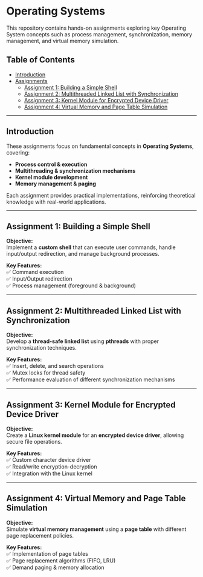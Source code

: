 # Operating Systems 

This repository contains hands-on assignments exploring key Operating System concepts such as process management, synchronization, memory management, and virtual memory simulation.

## Table of Contents

- [Introduction](#introduction)
- [Assignments](#assignments)
  - [Assignment 1: Building a Simple Shell](#assignment-1-building-a-simple-shell)
  - [Assignment 2: Multithreaded Linked List with Synchronization](#assignment-2-multithreaded-linked-list-with-synchronization)
  - [Assignment 3: Kernel Module for Encrypted Device Driver](#assignment-3-kernel-module-for-encrypted-device-driver)
  - [Assignment 4: Virtual Memory and Page Table Simulation](#assignment-4-virtual-memory-and-page-table-simulation)

---

## Introduction

These assignments focus on fundamental concepts in **Operating Systems**, covering:
- **Process control & execution**
- **Multithreading & synchronization mechanisms**
- **Kernel module development**
- **Memory management & paging**

Each assignment provides practical implementations, reinforcing theoretical knowledge with real-world applications.

---

## Assignment 1: Building a Simple Shell

**Objective:**  
Implement a **custom shell** that can execute user commands, handle input/output redirection, and manage background processes.

**Key Features:**  
✅ Command execution  
✅ Input/Output redirection  
✅ Process management (foreground & background)  

---

## Assignment 2: Multithreaded Linked List with Synchronization

**Objective:**  
Develop a **thread-safe linked list** using **pthreads** with proper synchronization techniques.

**Key Features:**  
✅ Insert, delete, and search operations  
✅ Mutex locks for thread safety  
✅ Performance evaluation of different synchronization mechanisms  

---

## Assignment 3: Kernel Module for Encrypted Device Driver

**Objective:**  
Create a **Linux kernel module** for an **encrypted device driver**, allowing secure file operations.

**Key Features:**  
✅ Custom character device driver  
✅ Read/write encryption-decryption  
✅ Integration with the Linux kernel  

---

## Assignment 4: Virtual Memory and Page Table Simulation

**Objective:**  
Simulate **virtual memory management** using a **page table** with different page replacement policies.

**Key Features:**  
✅ Implementation of page tables  
✅ Page replacement algorithms (FIFO, LRU)  
✅ Demand paging & memory allocation  
